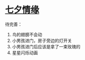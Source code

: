 # [七夕情缘](https://roy-lau.github.io/web_list/qixi)

待完善：
  1. 鸟的翅膀不会动
  2. 小男孩进门，房子旁边的灯开关
  3. 小男孩进门后应该是拿了一束玫瑰的
  4. 星星闪烁动画
